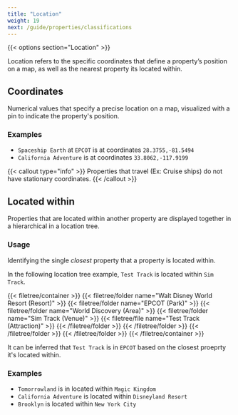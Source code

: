 ```yaml
---
title: "Location"
weight: 19
next: /guide/properties/classifications
---
```


{{< options section="Location" >}}

Location refers to the specific coordinates that define a property’s position on a map, as well as the nearest property its located within. 

## Coordinates

Numerical values that specify a precise location on a map, visualized with a pin to indicate the property's position.

### Examples
* `Spaceship Earth` at `EPCOT` is at coordinates `28.3755,-81.5494`
* `California Adventure` is at coordinates `33.8062,-117.9199`

{{< callout type="info" >}}
Properties that travel (Ex: Cruise ships) do not have stationary coordinates.
{{< /callout >}}


## Located within

Properties that are located within another property are displayed together in a hierarchical in a location tree.

### Usage
Identifying the single _closest_ property that a property is located within.

In the following location tree example, `Test Track` is located within `Sim Track`.

{{< filetree/container >}}
  {{< filetree/folder name="Walt Disney World Resort (Resort)" >}}
    {{< filetree/folder name="EPCOT (Park)" >}}
      {{< filetree/folder name="World Discovery (Area)" >}}
        {{< filetree/folder name="Sim Track (Venue)" >}}
          {{< filetree/file name="Test Track (Attraction)" >}}
        {{< /filetree/folder >}}
      {{< /filetree/folder >}}
     {{< /filetree/folder >}}
  {{< /filetree/folder >}}
{{< /filetree/container >}}

It can be inferred that `Test Track` is in `EPCOT` based on the closest proeprty it's located within.

### Examples
* `Tomorrowland` is in located within `Magic Kingdom`
* `California Adventure` is located within `Disneyland Resort`
* `Brooklyn` is located within `New York City`
